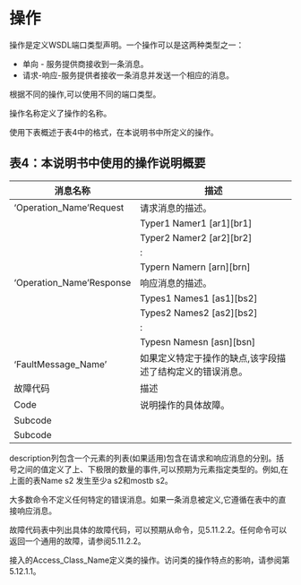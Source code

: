 # 操作

操作是定义WSDL端口类型声明。一个操作可以是这两种类型之一：
 * 单向 - 服务提供商接收到一条消息。
 * 请求-响应-服务提供者接收一条消息并发送一个相应的消息。

根据不同的操作,可以使用不同的端口类型。

操作名称定义了操作的名称。

使用下表概述于表4中的格式，在本说明书中所定义的操作。

## 表4：本说明书中使用的操作说明概要
消息名称|描述
----|----
‘Operation_Name’Request |请求消息的描述。
    |Typer1 Namer1 [ar1][br1]
    |Typer2 Namer2 [ar2][br2]
    |:
    |Typern Namern [arn][brn]
‘Operation_Name’Response|响应消息的描述。
    |Types1 Names1 [as1][bs2]
    |Types2 Names2 [as2][bs2]
    |:
    |Typesn Namesn [asn][bsn]
‘FaultMessage_Name’ |如果定义特定于操作的缺点,该字段描述了结构定义的错误消息。
故障代码|描述
Code |说明操作的具体故障。
Subcode | 
Subcode |

description列包含一个元素的列表(如果适用)包含在请求和响应消息的分别。括号之间的值定义了上、下极限的数量的事件,可以预期为元素指定类型的。例如,在上面的表Name s2 
发生至少a s2和mostb s2。

大多数命令不定义任何特定的错误消息。如果一条消息被定义,它遵循在表中的直接响应消息。

故障代码表中列出具体的故障代码，可以预期从命令，见5.11.2.2。任何命令可以返回一个通用的故障，请参阅5.11.2.2。

接入的Access_Class_Name定义类的操作。访问类的操作特点的影响，请参阅第5.12.1.1。

